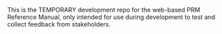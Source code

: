 This is the TEMPORARY development repo for the web-based PRM Reference Manual, only intended for use during development to test and collect feedback from stakeholders.
